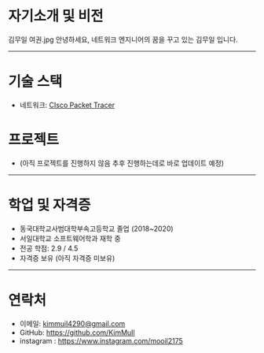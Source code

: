 # 자기소개 및 비전
김무일 여권.jpg
안녕하세요, 네트워크 엔지니어의 꿈을 꾸고 있는 김무일 입니다.



---


# 기술 스택

- 네트워크: [CIsco Packet Tracer](https://github.com/KimMuIl/web-porfolio/blob/main/Kimmuil_portfolio.md)

# 프로젝트

- (아직 프로젝트를 진행하지 않음 추후 진행하는데로 바로 업데이트 예정)


---


# 학업 및 자격증
- 동국대학교사범대학부속고등학교 졸업 (2018~2020)
- 서일대학교 소프트웨어학과 재학 중
- 전공 학점: 2.9 / 4.5
- 자격증 보유 (아직 자격증 미보유)


---


# 연락처

- 이메일: kimmuil4290@gmail.com  
- GitHub: https://github.com/KimMuIl
- instagram : https://www.instagram.com/mooil2175
